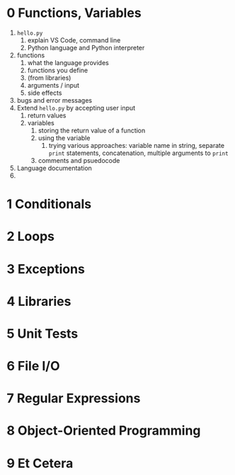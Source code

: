 # 0 Functions, Variables
1. `hello.py`
	1. explain VS Code, command line
	2. Python language and Python interpreter
2. functions
	1. what the language provides
	2. functions you define
	3. (from libraries)
	4. arguments /  input
	5. side effects
3. bugs and error messages
4. Extend `hello.py` by accepting user input
	1. return values
	2. variables
		1. storing the return value of a function
		2. using the variable
			1. trying various approaches: variable name in string, separate `print` statements, concatenation, multiple arguments to `print`
		3. comments and psuedocode
5. Language documentation
6. 
# 1 Conditionals

# 2 Loops

# 3 Exceptions

# 4 Libraries

# 5 Unit Tests

# 6 File I/O

# 7 Regular Expressions

# 8 Object-Oriented Programming

# 9 Et Cetera

